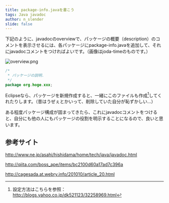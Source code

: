 ```yaml
---
title: package-info.javaを書こう
tags: Java javadoc
author: n_slender
slide: false
---
```

下記のように、javadocのoverviewで、パッケージの概要（description）のコメントを表示させるには、各パッケージにpackage-info.javaを追加して、それにjavadocコメントをつければよいです。（画像はjoda-timeのものです。）

![overview.png](https://qiita-image-store.s3.amazonaws.com/0/9880/d0ac185b-ce11-c80c-1705-27fedab8c6c8.png)


```package-info.java
/*
 * パッケージの説明.
 */
package org.hoge.xxx;
```

Eclipseなら、パッケージを新規作成すると、一緒にこのファイルも作成[^1]してくれたりします。（昔はうぜぇとかいって、削除していた自分が恥ずかしい...）

ある程度パッケージ構成が固まってきたら、これにjavadocコメントをつけると、自分にも他の人にもパッケージの役割を明示することになるので、良いと思います。

## 参考サイト

http://www.ne.jp/asahi/hishidama/home/tech/java/javadoc.html

http://qiita.com/boss_ape/items/bc2100d60a17ad7c396a

http://cagesada.at.webry.info/201010/article_20.html

[^1]: 設定方法はこちらを参照：http://blogs.yahoo.co.jp/dk521123/32258969.html

